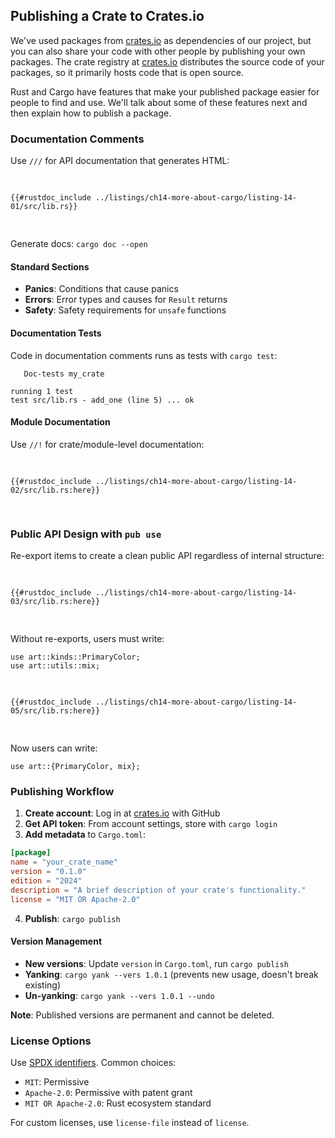 ## Publishing a Crate to Crates.io

We've used packages from [crates.io](https://crates.io/)<!-- ignore --> as
dependencies of our project, but you can also share your code with other people
by publishing your own packages. The crate registry at
[crates.io](https://crates.io/)<!-- ignore --> distributes the source code of
your packages, so it primarily hosts code that is open source.

Rust and Cargo have features that make your published package easier for people
to find and use. We'll talk about some of these features next and then explain
how to publish a package.

### Documentation Comments

Use `///` for API documentation that generates HTML:

<Listing number="14-1" file-name="src/lib.rs" caption="Documentation comment example">

```rust,ignore
{{#rustdoc_include ../listings/ch14-more-about-cargo/listing-14-01/src/lib.rs}}
```

</Listing>

Generate docs: `cargo doc --open`

#### Standard Sections

- **Panics**: Conditions that cause panics
- **Errors**: Error types and causes for `Result` returns  
- **Safety**: Safety requirements for `unsafe` functions

#### Documentation Tests

Code in documentation comments runs as tests with `cargo test`:

```text
   Doc-tests my_crate

running 1 test
test src/lib.rs - add_one (line 5) ... ok
```

#### Module Documentation

Use `//!` for crate/module-level documentation:

<Listing number="14-2" file-name="src/lib.rs" caption="Crate-level documentation">

```rust,ignore
{{#rustdoc_include ../listings/ch14-more-about-cargo/listing-14-02/src/lib.rs:here}}
```

</Listing>

### Public API Design with `pub use`

Re-export items to create a clean public API regardless of internal structure:

<Listing number="14-3" file-name="src/lib.rs" caption="Internal module organization">

```rust,noplayground,test_harness
{{#rustdoc_include ../listings/ch14-more-about-cargo/listing-14-03/src/lib.rs:here}}
```

</Listing>

Without re-exports, users must write:
```rust,ignore
use art::kinds::PrimaryColor;
use art::utils::mix;
```

<Listing number="14-5" file-name="src/lib.rs" caption="Re-exporting for clean API">

```rust,ignore
{{#rustdoc_include ../listings/ch14-more-about-cargo/listing-14-05/src/lib.rs:here}}
```

</Listing>

Now users can write:
```rust,ignore
use art::{PrimaryColor, mix};
```

### Publishing Workflow

1. **Create account**: Log in at [crates.io](https://crates.io/) with GitHub
2. **Get API token**: From account settings, store with `cargo login`
3. **Add metadata** to `Cargo.toml`:

```toml
[package]
name = "your_crate_name"
version = "0.1.0"
edition = "2024"
description = "A brief description of your crate's functionality."
license = "MIT OR Apache-2.0"
```

4. **Publish**: `cargo publish`

#### Version Management

- **New versions**: Update `version` in `Cargo.toml`, run `cargo publish`
- **Yanking**: `cargo yank --vers 1.0.1` (prevents new usage, doesn't break existing)
- **Un-yanking**: `cargo yank --vers 1.0.1 --undo`

**Note**: Published versions are permanent and cannot be deleted.

### License Options

Use [SPDX identifiers](https://spdx.org/licenses/). Common choices:
- `MIT`: Permissive
- `Apache-2.0`: Permissive with patent grant
- `MIT OR Apache-2.0`: Rust ecosystem standard

For custom licenses, use `license-file` instead of `license`.

[spdx]: https://spdx.org/licenses/
[semver]: https://semver.org/
